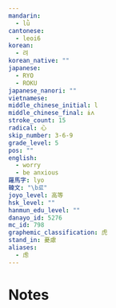 ```yaml
---
mandarin:
  - lǜ
cantonese:
  - leoi6
korean:
  - 려
korean_native: ""
japanese:
  - RYO
  - ROKU
japanese_nanori: ""
vietnamese:
middle_chinese_initial: l
middle_chinese_final: ɨʌ
stroke_count: 15
radical: 心
skip_number: 3-6-9
grade_level: 5
pos: ""
english:
  - worry
  - be anxious
羅馬字: lyo
韓文: "\b료"
joyo_level: 高等
hsk_level: ""
hanmun_edu_level: ""
danayo_id: 5276
mc_id: 798
graphemic_classification: 虎
stand_in: 憂慮
aliases:
  - 虑
---
```


# Notes
